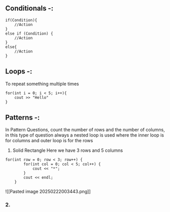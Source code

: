 
## Conditionals -:

```
if(Condition){
	//Action
}
else if (Condition) {
	//Action
}
else{
	//Action
}
```

## Loops -:
To repeat something multiple times
```
for(int i = 0; i < 5; i++){
	cout >> "Hello"
}
```

## Patterns -:
In Pattern Questions, count the number of rows and the number of columns, in this type of question always a nested loop is used where the inner loop is for columns and outer loop is for the rows

1. Solid Rectangle
	Here we have 3 rows and 5 columns
```
for(int row = 0; row < 3; row++) {
        for(int col = 0; col < 5; col++) {
            cout << "*";
        }
        cout << endl;
    }
```
![[Pasted image 20250222003443.png]]

### 2. 